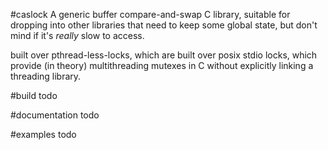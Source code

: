 #caslock 
A generic buffer compare-and-swap C library, 
suitable for dropping into other libraries that 
need to keep some global state, but don't mind 
if it's *really* slow to access.

built over pthread-less-locks, which are built over
posix stdio locks, which provide (in theory) 
multithreading mutexes in C without explicitly 
linking a threading library.

#build
 todo

#documentation
 todo

#examples
 todo

